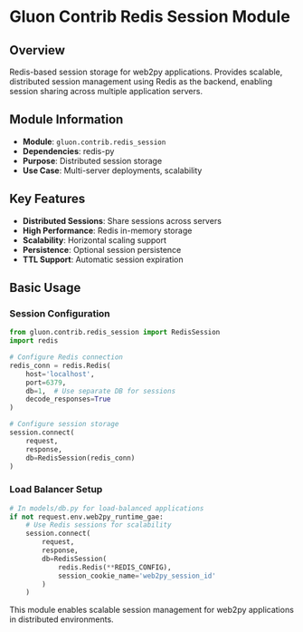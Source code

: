 # Gluon Contrib Redis Session Module

## Overview
Redis-based session storage for web2py applications. Provides scalable, distributed session management using Redis as the backend, enabling session sharing across multiple application servers.

## Module Information
- **Module**: `gluon.contrib.redis_session`
- **Dependencies**: redis-py
- **Purpose**: Distributed session storage
- **Use Case**: Multi-server deployments, scalability

## Key Features
- **Distributed Sessions**: Share sessions across servers
- **High Performance**: Redis in-memory storage
- **Scalability**: Horizontal scaling support
- **Persistence**: Optional session persistence
- **TTL Support**: Automatic session expiration

## Basic Usage

### Session Configuration
```python
from gluon.contrib.redis_session import RedisSession
import redis

# Configure Redis connection
redis_conn = redis.Redis(
    host='localhost',
    port=6379,
    db=1,  # Use separate DB for sessions
    decode_responses=True
)

# Configure session storage
session.connect(
    request, 
    response, 
    db=RedisSession(redis_conn)
)
```

### Load Balancer Setup
```python
# In models/db.py for load-balanced applications
if not request.env.web2py_runtime_gae:
    # Use Redis sessions for scalability
    session.connect(
        request,
        response,
        db=RedisSession(
            redis.Redis(**REDIS_CONFIG),
            session_cookie_name='web2py_session_id'
        )
    )
```

This module enables scalable session management for web2py applications in distributed environments.